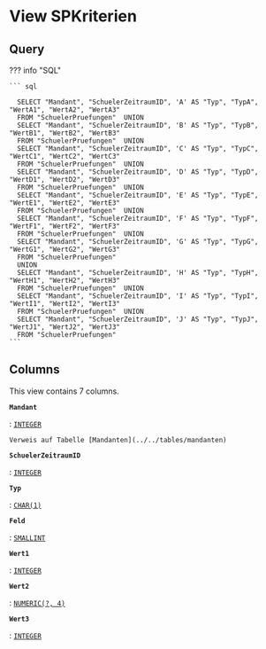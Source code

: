 # View **SPKriterien**

## Query

??? info "SQL"

    ``` sql
    
      SELECT "Mandant", "SchuelerZeitraumID", 'A' AS "Typ", "TypA", "WertA1", "WertA2", "WertA3"
      FROM "SchuelerPruefungen"  UNION
      SELECT "Mandant", "SchuelerZeitraumID", 'B' AS "Typ", "TypB", "WertB1", "WertB2", "WertB3"
      FROM "SchuelerPruefungen"  UNION
      SELECT "Mandant", "SchuelerZeitraumID", 'C' AS "Typ", "TypC", "WertC1", "WertC2", "WertC3"
      FROM "SchuelerPruefungen"  UNION
      SELECT "Mandant", "SchuelerZeitraumID", 'D' AS "Typ", "TypD", "WertD1", "WertD2", "WertD3"
      FROM "SchuelerPruefungen"  UNION
      SELECT "Mandant", "SchuelerZeitraumID", 'E' AS "Typ", "TypE", "WertE1", "WertE2", "WertE3"
      FROM "SchuelerPruefungen"  UNION
      SELECT "Mandant", "SchuelerZeitraumID", 'F' AS "Typ", "TypF", "WertF1", "WertF2", "WertF3"
      FROM "SchuelerPruefungen"  UNION
      SELECT "Mandant", "SchuelerZeitraumID", 'G' AS "Typ", "TypG", "WertG1", "WertG2", "WertG3"
      FROM "SchuelerPruefungen" 
      UNION
      SELECT "Mandant", "SchuelerZeitraumID", 'H' AS "Typ", "TypH", "WertH1", "WertH2", "WertH3"
      FROM "SchuelerPruefungen"  UNION
      SELECT "Mandant", "SchuelerZeitraumID", 'I' AS "Typ", "TypI", "WertI1", "WertI2", "WertI3"
      FROM "SchuelerPruefungen"  UNION
      SELECT "Mandant", "SchuelerZeitraumID", 'J' AS "Typ", "TypJ", "WertJ1", "WertJ2", "WertJ3"
      FROM "SchuelerPruefungen"
    ```

## Columns

This view contains 7 columns.

**`Mandant`**

:   [`INTEGER`](https://firebirdsql.org/file/documentation/html/en/refdocs/fblangref40/firebird-40-language-reference.html#fblangref40-datatypes-inttypes)

    Verweis auf Tabelle [Mandanten](../../tables/mandanten)

**`SchuelerZeitraumID`**

:   [`INTEGER`](https://firebirdsql.org/file/documentation/html/en/refdocs/fblangref40/firebird-40-language-reference.html#fblangref40-datatypes-inttypes)

**`Typ`**

:   [`CHAR(1)`](https://firebirdsql.org/file/documentation/html/en/refdocs/fblangref40/firebird-40-language-reference.html#fblangref40-datatypes-chartypes)

**`Feld`**

:   [`SMALLINT`](https://firebirdsql.org/file/documentation/html/en/refdocs/fblangref40/firebird-40-language-reference.html#fblangref40-datatypes-inttypes)

**`Wert1`**

:   [`INTEGER`](https://firebirdsql.org/file/documentation/html/en/refdocs/fblangref40/firebird-40-language-reference.html#fblangref40-datatypes-inttypes)

**`Wert2`**

:   [`NUMERIC(?, 4)`](https://firebirdsql.org/file/documentation/html/en/refdocs/fblangref40/firebird-40-language-reference.html#fblangref40-datatypes-fixedtypes)

**`Wert3`**

:   [`INTEGER`](https://firebirdsql.org/file/documentation/html/en/refdocs/fblangref40/firebird-40-language-reference.html#fblangref40-datatypes-inttypes)
